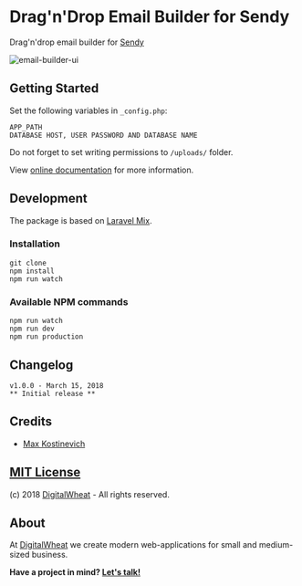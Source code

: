 # Drag'n'Drop Email Builder for Sendy

Drag'n'drop email builder for [Sendy](https://sendy.co)

![email-builder-ui](https://user-images.githubusercontent.com/10295466/37458623-a03b9c4c-2856-11e8-9061-c8e126937729.png)

## Getting Started

Set the following variables in `_config.php`:

```
APP_PATH
DATABASE HOST, USER PASSWORD AND DATABASE NAME
```

Do not forget to set writing permissions to `/uploads/` folder.

View [online documentation](https://getemailbuilder.com/sendy/documentation) for more information.

## Development

The package is based on [Laravel Mix](https://github.com/JeffreyWay/laravel-mix).

### Installation

```
git clone
npm install
npm run watch
```

### Available NPM commands

```
npm run watch
npm run dev
npm run production
```

## Changelog

```
v1.0.0 - March 15, 2018
** Initial release **
```

## Credits

- [Max Kostinevich](https://maxkostinevich.com)

## [MIT License](https://opensource.org/licenses/MIT)

(c) 2018 [DigitalWheat](https://digitalwheat.com) - All rights reserved.

## About

At [DigitalWheat](https://digitalwheat.com) we create modern web-applications for small and medium-sized business.

**Have a project in mind? [Let's talk!](https://digitalwheat.com/get-quote)**
